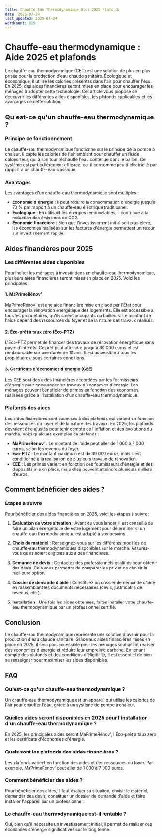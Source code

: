 ```yaml
---
title: Chauffe Eau Thermodynamique Aide 2025 Plafonds
date: 2025-07-24
last_updated: 2025-07-24
wordcount: 819
---
```


# Chauffe-eau thermodynamique : Aide 2025 et plafonds

Le chauffe-eau thermodynamique (CET) est une solution de plus en plus prisée pour la production d'eau chaude sanitaire. Écologique et économique, il utilise les calories présentes dans l'air pour chauffer l'eau. En 2025, des aides financières seront mises en place pour encourager les ménages à adopter cette technologie. Cet article vous propose de découvrir les différentes aides disponibles, les plafonds applicables et les avantages de cette solution.

## Qu'est-ce qu'un chauffe-eau thermodynamique ?

### Principe de fonctionnement

Le chauffe-eau thermodynamique fonctionne sur le principe de la pompe à chaleur. Il capte les calories de l'air ambiant pour chauffer un fluide caloporteur, qui à son tour réchauffe l'eau contenue dans le ballon. Ce système est particulièrement efficace, car il consomme peu d'électricité par rapport à un chauffe-eau classique.

### Avantages

Les avantages d'un chauffe-eau thermodynamique sont multiples :

- **Économie d'énergie** : Il peut réduire la consommation d'énergie jusqu'à 70 % par rapport à un chauffe-eau électrique traditionnel.
- **Écologique** : En utilisant les énergies renouvelables, il contribue à la réduction des émissions de CO2.
- **Économie financière** : Bien que l'investissement initial soit plus élevé, les économies réalisées sur les factures d'énergie permettent un retour sur investissement rapide.

## Aides financières pour 2025

### Les différentes aides disponibles

Pour inciter les ménages à investir dans un chauffe-eau thermodynamique, plusieurs aides financières seront mises en place en 2025. Voici les principales :

#### 1. MaPrimeRénov'

MaPrimeRénov' est une aide financière mise en place par l'État pour encourager la rénovation énergétique des logements. Elle est accessible à tous les propriétaires, qu'ils soient occupants ou bailleurs. Le montant de l'aide dépend des ressources du foyer et de la nature des travaux réalisés.

#### 2. Éco-prêt à taux zéro (Éco-PTZ)

L'Éco-PTZ permet de financer des travaux de rénovation énergétique sans payer d'intérêts. Ce prêt peut atteindre jusqu'à 30 000 euros et est remboursable sur une durée de 15 ans. Il est accessible à tous les propriétaires, sous certaines conditions.

#### 3. Certificats d'économies d'énergie (CEE)

Les CEE sont des aides financières accordées par les fournisseurs d'énergie pour encourager les travaux d'économies d'énergie. Les ménages peuvent bénéficier de primes en fonction des économies réalisées grâce à l'installation d'un chauffe-eau thermodynamique.

### Plafonds des aides

Les aides financières sont soumises à des plafonds qui varient en fonction des ressources du foyer et de la nature des travaux. En 2025, les plafonds devraient être ajustés pour tenir compte de l'inflation et des évolutions du marché. Voici quelques exemples de plafonds :

- **MaPrimeRénov'** : Le montant de l'aide peut aller de 1 000 à 7 000 euros, selon les revenus du foyer.
- **Éco-PTZ** : Le montant maximum est de 30 000 euros, mais il est conditionné à la réalisation de plusieurs travaux de rénovation.
- **CEE** : Les primes varient en fonction des fournisseurs d'énergie et des dispositifs mis en place, mais elles peuvent atteindre plusieurs milliers d'euros.

## Comment bénéficier des aides ?

### Étapes à suivre

Pour bénéficier des aides financières en 2025, voici les étapes à suivre :

1. **Évaluation de votre situation** : Avant de vous lancer, il est conseillé de faire un bilan énergétique de votre logement pour déterminer si un chauffe-eau thermodynamique est adapté à vos besoins.
   
2. **Choix du matériel** : Renseignez-vous sur les différents modèles de chauffe-eau thermodynamiques disponibles sur le marché. Assurez-vous qu'ils soient éligibles aux aides financières.

3. **Demande de devis** : Contactez des professionnels qualifiés pour obtenir des devis. Cela vous permettra de comparer les prix et de choisir la meilleure option.

4. **Dossier de demande d'aide** : Constituez un dossier de demande d'aide en rassemblant les documents nécessaires (devis, justificatifs de revenus, etc.).

5. **Installation** : Une fois les aides obtenues, faites installer votre chauffe-eau thermodynamique par un professionnel certifié.

## Conclusion

Le chauffe-eau thermodynamique représente une solution d'avenir pour la production d'eau chaude sanitaire. Grâce aux aides financières mises en place en 2025, il sera plus accessible pour les ménages souhaitant réaliser des économies d'énergie et réduire leur empreinte carbone. En tenant compte des plafonds et des conditions d'éligibilité, il est essentiel de bien se renseigner pour maximiser les aides disponibles.

## FAQ

### Qu'est-ce qu'un chauffe-eau thermodynamique ?

Un chauffe-eau thermodynamique est un appareil qui utilise les calories de l'air pour chauffer l'eau, grâce à un système de pompe à chaleur.

### Quelles aides seront disponibles en 2025 pour l'installation d'un chauffe-eau thermodynamique ?

En 2025, les principales aides seront MaPrimeRénov', l'Éco-prêt à taux zéro et les certificats d'économies d'énergie.

### Quels sont les plafonds des aides financières ?

Les plafonds varient en fonction des aides et des ressources du foyer. Par exemple, MaPrimeRénov' peut aller de 1 000 à 7 000 euros.

### Comment bénéficier des aides ?

Pour bénéficier des aides, il faut évaluer sa situation, choisir le matériel, demander des devis, constituer un dossier de demande d'aide et faire installer l'appareil par un professionnel.

### Le chauffe-eau thermodynamique est-il rentable ?

Oui, bien qu'il nécessite un investissement initial, il permet de réaliser des économies d'énergie significatives sur le long terme.